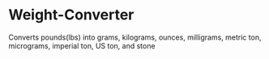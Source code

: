 # Weight-Converter
Converts pounds(lbs) into grams,  kilograms,  ounces,  milligrams, metric ton, micrograms, imperial ton, US ton, and stone





